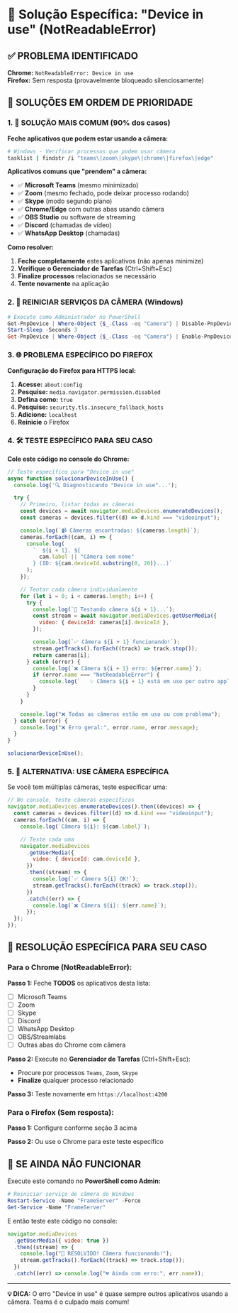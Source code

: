 # 🎯 Solução Específica: "Device in use" (NotReadableError)

## ✅ **PROBLEMA IDENTIFICADO**

**Chrome:** `NotReadableError: Device in use`  
**Firefox:** Sem resposta (provavelmente bloqueado silenciosamente)

## 🔧 **SOLUÇÕES EM ORDEM DE PRIORIDADE**

### **1. 🚀 SOLUÇÃO MAIS COMUM (90% dos casos)**

**Feche aplicativos que podem estar usando a câmera:**

```bash
# Windows - Verificar processos que podem usar câmera
tasklist | findstr /i "teams\|zoom\|skype\|chrome\|firefox\|edge"
```

**Aplicativos comuns que "prendem" a câmera:**

- ✅ **Microsoft Teams** (mesmo minimizado)
- ✅ **Zoom** (mesmo fechado, pode deixar processo rodando)
- ✅ **Skype** (modo segundo plano)
- ✅ **Chrome/Edge** com outras abas usando câmera
- ✅ **OBS Studio** ou software de streaming
- ✅ **Discord** (chamadas de vídeo)
- ✅ **WhatsApp Desktop** (chamadas)

**Como resolver:**

1. **Feche completamente** estes aplicativos (não apenas minimize)
2. **Verifique o Gerenciador de Tarefas** (Ctrl+Shift+Esc)
3. **Finalize processos** relacionados se necessário
4. **Tente novamente** na aplicação

### **2. 🔄 REINICIAR SERVIÇOS DA CÂMERA (Windows)**

```powershell
# Execute como Administrador no PowerShell
Get-PnpDevice | Where-Object {$_.Class -eq "Camera"} | Disable-PnpDevice -Confirm:$false
Start-Sleep -Seconds 3
Get-PnpDevice | Where-Object {$_.Class -eq "Camera"} | Enable-PnpDevice -Confirm:$false
```

### **3. 🌐 PROBLEMA ESPECÍFICO DO FIREFOX**

**Configuração do Firefox para HTTPS local:**

1. **Acesse:** `about:config`
2. **Pesquise:** `media.navigator.permission.disabled`
3. **Defina como:** `true`
4. **Pesquise:** `security.tls.insecure_fallback_hosts`
5. **Adicione:** `localhost`
6. **Reinicie** o Firefox

### **4. 🛠️ TESTE ESPECÍFICO PARA SEU CASO**

**Cole este código no console do Chrome:**

```javascript
// Teste específico para "Device in use"
async function solucionarDeviceInUse() {
  console.log('🔍 Diagnosticando "Device in use"...');

  try {
    // Primeiro, listar todas as câmeras
    const devices = await navigator.mediaDevices.enumerateDevices();
    const cameras = devices.filter((d) => d.kind === "videoinput");

    console.log(`📹 Câmeras encontradas: ${cameras.length}`);
    cameras.forEach((cam, i) => {
      console.log(
        `  ${i + 1}. ${
          cam.label || "Câmera sem nome"
        } (ID: ${cam.deviceId.substring(0, 20)}...)`
      );
    });

    // Tentar cada câmera individualmente
    for (let i = 0; i < cameras.length; i++) {
      try {
        console.log(`🧪 Testando câmera ${i + 1}...`);
        const stream = await navigator.mediaDevices.getUserMedia({
          video: { deviceId: cameras[i].deviceId },
        });

        console.log(`✅ Câmera ${i + 1} funcionando!`);
        stream.getTracks().forEach((track) => track.stop());
        return cameras[i];
      } catch (error) {
        console.log(`❌ Câmera ${i + 1} erro: ${error.name}`);
        if (error.name === "NotReadableError") {
          console.log(`   💡 Câmera ${i + 1} está em uso por outro app`);
        }
      }
    }

    console.log("❌ Todas as câmeras estão em uso ou com problema");
  } catch (error) {
    console.log("❌ Erro geral:", error.name, error.message);
  }
}

solucionarDeviceInUse();
```

### **5. 📱 ALTERNATIVA: USE CÂMERA ESPECÍFICA**

Se você tem múltiplas câmeras, teste especificar uma:

```javascript
// No console, teste câmeras específicas
navigator.mediaDevices.enumerateDevices().then((devices) => {
  const cameras = devices.filter((d) => d.kind === "videoinput");
  cameras.forEach((cam, i) => {
    console.log(`Câmera ${i}: ${cam.label}`);

    // Teste cada uma
    navigator.mediaDevices
      .getUserMedia({
        video: { deviceId: cam.deviceId },
      })
      .then((stream) => {
        console.log(`✅ Câmera ${i} OK!`);
        stream.getTracks().forEach((track) => track.stop());
      })
      .catch((err) => {
        console.log(`❌ Câmera ${i}: ${err.name}`);
      });
  });
});
```

## 🎯 **RESOLUÇÃO ESPECÍFICA PARA SEU CASO**

### **Para o Chrome (NotReadableError):**

**Passo 1:** Feche **TODOS** os aplicativos desta lista:

- [ ] Microsoft Teams
- [ ] Zoom
- [ ] Skype
- [ ] Discord
- [ ] WhatsApp Desktop
- [ ] OBS/Streamlabs
- [ ] Outras abas do Chrome com câmera

**Passo 2:** Execute no **Gerenciador de Tarefas** (Ctrl+Shift+Esc):

- Procure por processos `Teams`, `Zoom`, `Skype`
- **Finalize** qualquer processo relacionado

**Passo 3:** Teste novamente em `https://localhost:4200`

### **Para o Firefox (Sem resposta):**

**Passo 1:** Configure conforme seção 3 acima

**Passo 2:** Ou use o Chrome para este teste específico

## 🚨 **SE AINDA NÃO FUNCIONAR**

Execute este comando no **PowerShell como Admin:**

```powershell
# Reiniciar serviço de câmera do Windows
Restart-Service -Name "FrameServer" -Force
Get-Service -Name "FrameServer"
```

E então teste este código no console:

```javascript
navigator.mediaDevices
  .getUserMedia({ video: true })
  .then((stream) => {
    console.log("🎉 RESOLVIDO! Câmera funcionando!");
    stream.getTracks().forEach((track) => track.stop());
  })
  .catch((err) => console.log("💔 Ainda com erro:", err.name));
```

---

**💡 DICA:** O erro "Device in use" é quase sempre outros aplicativos usando a câmera. Teams é o culpado mais comum!
